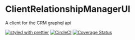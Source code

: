 # ClientRelationshipManagerUI
A client for the CRM graphql api 

[![styled with prettier](https://img.shields.io/badge/styled_with-prettier-ff69b4.svg)](https://github.com/prettier/prettier)
[![CircleCI](https://circleci.com/gh/VasilyShelkov/ClientRelationshipManagerUI/tree/master.svg?style=shield)](https://circleci.com/gh/VasilyShelkov/ClientRelationshipManagerUI/tree/master)
[![Coverage Status](https://coveralls.io/repos/github/VasilyShelkov/ClientRelationshipManagerUI/badge.svg?branch=prettier)](https://coveralls.io/github/VasilyShelkov/ClientRelationshipManagerUI?branch=prettier)
